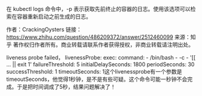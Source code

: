 在 kubectl logs 命令中，-p 表示获取先前终止的容器的日志。使用该选项可以检索在容器重新启动之前生成的日志。




作者：CrackingOysters
链接：https://www.zhihu.com/question/486209372/answer/2512460099
来源：知乎
著作权归作者所有。商业转载请联系作者获得授权，非商业转载请注明出处。

liveness probe failed，
    livenessProbe:
      exec:
        command:
        - /bin/bash
        - -c
        - '[[ ... || exit 1'
      failureThreshold: 5
      initialDelaySeconds: 1800
      periodSeconds: 30
      successThreshold: 1
      timeoutSeconds: 1这个livenessprobe有一个参数是timeoutSeconds，他觉得1秒钟，是不是有些可疑。这个命令可能一秒钟不会完成。于是把时间调成了5秒，结果问题解决了！